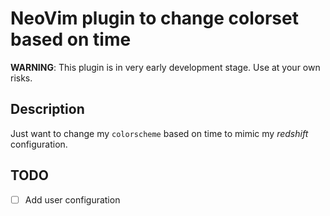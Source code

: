 # NeoVim plugin to change colorset based on time

**WARNING**: This plugin is in very early development stage. Use at your own risks.

## Description

Just want to change my `colorscheme` based on time to mimic my _redshift_ configuration.

## TODO

* [ ] Add user configuration

